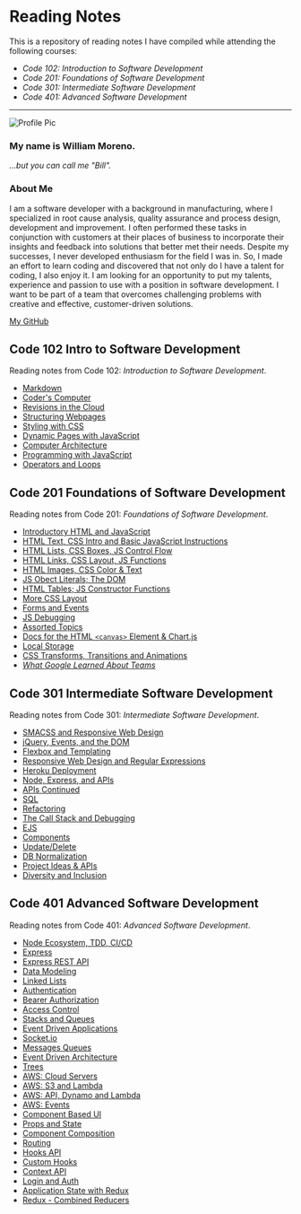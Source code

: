 # Reading Notes

This is a repository of reading notes I have compiled while attending the following courses:

- _Code 102: Introduction to Software Development_
- _Code 201: Foundations of Software Development_
- _Code 301: Intermediate Software Development_
- _Code 401: Advanced Software Development_

---

![Profile Pic](billprofile1020.jpg)

### My name is William Moreno.

_...but you can call me "Bill"._

### About Me

I am a software developer with a background in manufacturing, where I specialized in root cause analysis, quality assurance and process design, development and improvement. I often performed these tasks in conjunction with customers at their places of business to incorporate their insights and feedback into solutions that better met their needs.
Despite my successes, I never developed enthusiasm for the field I was in. So, I made an effort to learn coding and discovered that not only do I have a talent for coding, I also enjoy it. I am looking for an opportunity to put my talents, experience and passion to use with a position in software development. I want to be part of a team that overcomes challenging problems with creative and effective, customer-driven solutions.


[My GitHub](https://github.com/William-Moreno)

## Code 102 Intro to Software Development

Reading notes from Code 102: _Introduction to Software Development_.

- [Markdown](Code_102/markdown.md)
- [Coder's Computer](Code_102/coders_computer.md)
- [Revisions in the Cloud](Code_102/revisions_in_the_cloud.md)
- [Structuring Webpages](Code_102/structuring_webpages.md)
- [Styling with CSS](Code_102/css_styling.md)
- [Dynamic Pages with JavaScript](Code_102/dynamic_pages.md)
- [Computer Architecture](Code_102/computer_architecture.md)
- [Programming with JavaScript](Code_102/programming_javascript.md)
- [Operators and Loops](Code_102/operators_loops.md)

## Code 201 Foundations of Software Development

Reading notes from Code 201: _Foundations of Software Development_.

- [Introductory HTML and JavaScript](Code_201/class-01.md)
- [HTML Text, CSS Intro and Basic JavaScript Instructions](Code_201/class-02.md)
- [HTML Lists, CSS Boxes, JS Control Flow](Code_201/class-03.md)
- [HTML Links, CSS Layout, JS Functions](Code_201/class-04.md)
- [HTML Images, CSS Color & Text](Code_201/class-05.md)
- [JS Obect Literals; The DOM](Code_201/class-06.md)
- [HTML Tables; JS Constructor Functions](Code_201/class-07.md)
- [More CSS Layout](Code_201/class-08.md)
- [Forms and Events](Code_201/class-09.md)
- [JS Debugging](Code_201/class-10.md)
- [Assorted Topics](Code_201/class-11.md)
- [Docs for the HTML `<canvas>` Element & Chart.js](Code_201/class-12.md)
- [Local Storage](Code_201/class-13.md)
- [CSS Transforms, Transitions and Animations](Code_201/class-14a.md)
- [_What Google Learned About Teams_](Code_201/class-14b.md)

## Code 301 Intermediate Software Development

Reading notes from Code 301: _Intermediate Software Development_.

- [SMACSS and Responsive Web Design](Code_301/class-01.md)
- [jQuery, Events, and the DOM](Code_301/class-02.md)
- [Flexbox and Templating](Code_301/class-03.md)
- [Responsive Web Design and Regular Expressions](Code_301/class-04.md)
- [Heroku Deployment](Code_301/class-05.md)
- [Node, Express, and APIs](Code_301/class-06.md)
- [APIs Continued](Code_301/class-07.md)
- [SQL](Code_301/class-08.md)
- [Refactoring](Code_301/class-09.md)
- [The Call Stack and Debugging](Code_301/class-10.md)
- [EJS](Code_301/class-11.md)
- [Components](Code_301/class-12.md)
- [Update/Delete](Code_301/class-13.md)
- [DB Normalization](Code_301/class-14a.md)
- [Project Ideas & APIs](Code_301/class-14b.md)
- [Diversity and Inclusion](Code_301/class-15.md)

## Code 401 Advanced Software Development

Reading notes from Code 401: _Advanced Software Development_.

- [Node Ecosystem, TDD, CI/CD](Code_401/Class_01.md)
- [Express](Code_401/class_02.md)
- [Express REST API](Code_401/class_03.md)
- [Data Modeling](Code_401/class_04.md)
- [Linked Lists](Code_401/class_05.md)
- [Authentication](Code_401/class_06.md)
- [Bearer Authorization](Code_401/class_07.md)
- [Access Control](Code_401/class_08.md)
- [Stacks and Queues](Code_401/stacks-and-queues.md)
- [Event Driven Applications](Code_401/class_11.md)
- [Socket.io](Code_401/class_12.md)
- [Messages Queues](Code_401/class_13.md)
- [Event Driven Architecture](Code_401/class_14.md)
- [Trees](Code_401/trees.md)
- [AWS: Cloud Servers](Code_401/class_16.md)
- [AWS: S3 and Lambda](Code_401/class_17.md)
- [AWS: API, Dynamo and Lambda](Code_401/class_18.md)
- [AWS: Events](Code_401/class_19.md)
- [Component Based UI](Code_401/class_26.md)
- [Props and State](Code_401/class_27.md)
- [Component Composition](Code_401/class_28.md)
- [Routing](Code_401/class_29.md)
- [Hooks API](Code_401/class_31.md)
- [Custom Hooks](Code_401/class_32.md)
- [Context API](Code_401/class_33.md)
- [Login and Auth](Code_401/class_34.md)
- [Application State with Redux](Code_401/class_36.md)
- [Redux - Combined Reducers](Code_401/class_37.md)